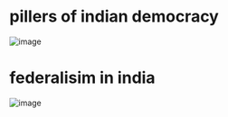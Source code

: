 # pillers of indian democracy
![image](https://github.com/user-attachments/assets/05477d72-0273-454f-9b2c-39c1f4f06b9d)

# federalisim in india
![image](https://github.com/user-attachments/assets/37059c14-acec-4961-a584-2cedfc60d457)

